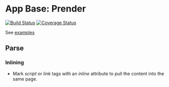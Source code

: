 # App Base: Prender
[![Build Status](https://travis-ci.org/JFL110/app-base-prender.svg?branch=master)](https://travis-ci.org/JFL110/app-base-prender)
[![Coverage Status](https://coveralls.io/repos/github/JFL110/app-base-prender/badge.svg?branch=master)](https://coveralls.io/github/JFL110/app-base-prender?branch=master)

See [examples](https://github.com/JFL110/app-base-examples)


## Parse

### Inlining
- Mark _script_ or _link_ tags with an _inline_ attribute to pull the content into the same page.
